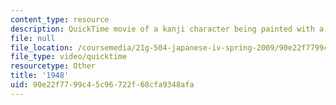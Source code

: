 ```yaml
---
content_type: resource
description: QuickTime movie of a kanji character being painted with a brush.
file: null
file_location: /coursemedia/21g-504-japanese-iv-spring-2009/90e22f7799c45c96722f68cfa9348afa_1948.mov
file_type: video/quicktime
resourcetype: Other
title: '1948'
uid: 90e22f77-99c4-5c96-722f-68cfa9348afa
---
```


